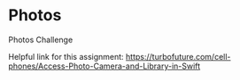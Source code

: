 # Photos
Photos Challenge

Helpful link for this assignment: 
https://turbofuture.com/cell-phones/Access-Photo-Camera-and-Library-in-Swift
